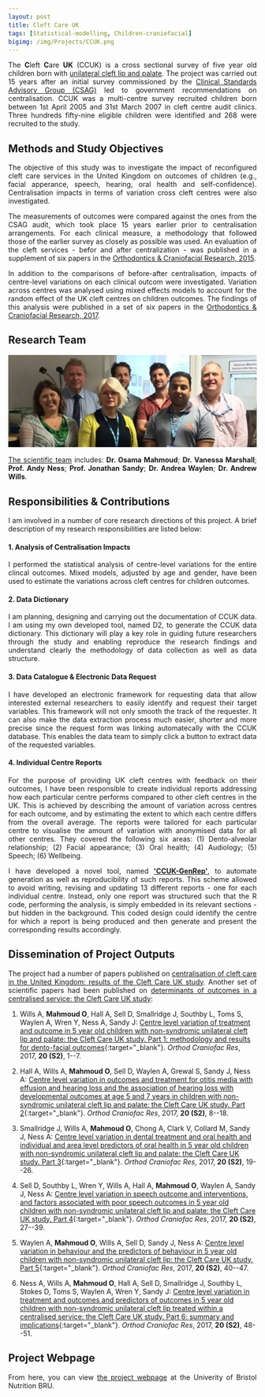 ```yaml
---
layout: post
title: Cleft Care UK
tags: [Statistical-modelling, Children-craniofacial]
bigimg: /img/Projects/CCUK.png
---
```

<p align="justify">
The <strong>C</strong>left <strong>C</strong>are <strong>UK</strong> (CCUK) is a cross sectional survey of five year old children born with <a href="http://www.nhs.uk/conditions/Cleft-lip-and-palate/Pages/Introduction.aspx" target="_blank">unilateral cleft lip and palate</a>. The project was carried out 15 years after an initial survey commissioned by the <a href="https://www.ncbi.nlm.nih.gov/pubmed/9547971" target="_blank">Clinical Standards Advisory Group (CSAG)</a> led to government recommendations on centralisation. CCUK was a multi-centre survey recruited children born between 1st April 2005 and 31st March 2007 in cleft centre audit clinics. Three hundreds fifty-nine eligible children were identified and 268 were recruited to the study.
</p>

## Methods and Study Objectives
<p align="justify">
The objective of this study was to investigate the impact of reconfigured cleft care services in the United Kingdom on outcomes of children (e.g., facial apperance, speech, hearing, oral health and self-confidence). Centralisation impacts in terms of variation cross cleft centres were also investigated.
</p>

<p align="justify">
The measurements of outcomes were compared against the ones from the CSAG audit, which took place 15 years earlier prior to centralisation arrangements. For each clinical measure, a methodology that followed those of the earlier survey as closely as possible was used. An evaluation of the cleft services - befor and after centralization - was published in a supplement of six papers in the <a href="http://onlinelibrary.wiley.com/doi/10.1111/ocr.2015.18.issue-S2/issuetoc" target="_blank" title="1st supplement">Orthodontics & Craniofacial Research, 2015</a>.
</p>

<p align="justify">
In addition to the comparisons of before-after centralisation, impacts of centre-level variations on each clinical outcom were investigated. Variation across centres was analysed using mixed effects models to account for the random effect of the UK cleft centres on children outcomes. The findings of this analysis were published in a set of six papers in the <a href="http://onlinelibrary.wiley.com/doi/10.1111/ocr.2017.20.issue-S2/issuetoc" target="_blank" title="2nd supplement">Orthodontics & Craniofacial Research, 2017</a>.
</p>

## Research Team
<img src="/img/Projects/CCUK_scientific_group.jpg" width="680">
<p align="justify">
<a href="http://www.uhbristol.nhs.uk/research-innovation/our-research/bristol-nutrition-bru/studies/cleft-care-uk/contact-us/" target="_blank">The scientific team</a> includes: <strong>Dr. Osama Mahmoud</strong>; <strong>Dr. Vanessa Marshall</strong>; <strong>Prof. Andy Ness</strong>; <strong>Prof. Jonathan Sandy</strong>; <strong>Dr. Andrea Waylen</strong>; <strong>Dr. Andrew Wills</strong>.
</p>

## Responsibilities & Contributions
<p align="justify">
I am involved in a number of core research directions of this project. A brief description of my research responsibilities are listed below:
</p>

#### 1. Analysis of Centralisation Impacts
<p align="justify">
I performed the statistical analysis of centre-level variations for the entire clincal outcomes. Mixed models, adjusted by age and gender, have been used to estimate the variations across cleft centres for children outcomes.
</p>

#### 2. Data Dictionary
<p align="justify">
I am planning, designing and carrying out the documentation of CCUK data. I am using my own developed tool, named D2, to generate the CCUK data dictionary. This dictionary will play a key role in guiding future researchers through the study and enabling reproduce the research findings and understand clearly the methodology of data collection as well as data structure.
</p>

#### 3. Data Catalogue & Electronic Data Request
<p align="justify">
I have developed an electronic framework for requesting data that allow interested external researchers to easily identify and request their target variables. This framework will not only smooth the track of the requester. It can also make the data extraction process much easier, shorter and more precise since the request form was linking automatecally with the CCUK database. This enables the data team to simply click a button to extract data of the requested variables.
</p>

#### 4. Individual Centre Reports
<p align="justify">
For the purpose of providing UK cleft centres with feedback on their outcomes, I have been responsible to create individual reports addressing how each particular centre performs compared to other cleft centres in the UK. This is achieved by describing the amount of variation across centres for each outcome, and by estimating the extent to which each centre differs from the overall average. The reports were tailored for each particular centre to visualise the amount of variation with anonymised data for all other centres. They covered the following six areas: (1) Dento-alveolar relationship; (2) Facial appearance; (3) Oral health; (4) Audiology; (5) Speech; (6) Wellbeing.
</p>

<p align="justify">
I have developed a novel tool, named <a href="https://github.com/Osmahmoud/CCUK-GenRep" target="_blank"><strong>'CCUK-GenRep'</strong></a>, to automate generation as well as reproducibility of such reports. This scheme allowed to avoid writing, revising and updating 13 different reports - one for each individual centre. Instead, only one report was structured such that the R code, performing the analysis, is simply embedded in its relevant sections - but hidden in the background. This coded design could identify the centre for which a report is being produced and then generate and present the corresponding results accordingly.
</p>

## Dissemination of Project Outputs
<p align="justify">
The project had a number of papers published on <a href="http://onlinelibrary.wiley.com/doi/10.1111/ocr.2015.18.issue-S2/issuetoc" target="_blank">centralisation of cleft care in the United Kingdom: results of the Cleft Care UK study</a>. Another set of scientific papers had been published on <a href="http://onlinelibrary.wiley.com/doi/10.1111/ocr.2017.20.issue-S2/issuetoc" target="_blank">determinants of outcomes in a centralised service: the Cleft Care UK study</a>:
</p>

1. Wills A, **Mahmoud O**, Hall A, Sell D, Smallridge J, Southby L, Toms S, Waylen A, Wren Y, Ness A, Sandy J: [Centre level variation of treatment and outcome in 5 year old children with non-syndromic unilateral cleft lip and palate: the Cleft Care UK study. Part 1: methodology and results for dento-facial outcomes](http://onlinelibrary.wiley.com/doi/10.1111/ocr.12183/full){:target="_blank"}. *Orthod Craniofac Res*, 2017, **20 (S2)**, 1--7.

2. Hall A, Wills A, **Mahmoud O**, Sell D, Waylen A, Grewal S, Sandy J, Ness A: [Centre level variation in outcomes and treatment for otitis media with effusion and hearing loss and the association of hearing loss with developmental outcomes at age 5 and 7 years in children with non-syndromic unilateral cleft lip and palate: the Cleft Care UK study. Part 2](http://onlinelibrary.wiley.com/doi/10.1111/ocr.12184/full){:target="_blank"}. *Orthod Craniofac Res*, 2017, **20 (S2)**, 8--18.

3. Smallridge J, Wills A, **Mahmoud O**, Chong A, Clark V, Collard M, Sandy J, Ness A: [Centre level variation in dental treatment and oral health and individual and area level predictors of oral health in 5 year old children with non-syndromic unilateral cleft lip and palate: the Cleft Care UK study. Part 3](http://onlinelibrary.wiley.com/doi/10.1111/ocr.12185/full){:target="_blank"}. *Orthod Craniofac Res*, 2017, **20 (S2)**, 19--26.

4. Sell D, Southby L, Wren Y, Wills A, Hall A, **Mahmoud O**, Waylen A, Sandy J, Ness A: [Centre level variation in speech outcome and interventions, and factors associated with poor speech outcomes in 5 year old children with non-syndromic unilateral cleft lip and palate: the Cleft Care UK study. Part 4](http://onlinelibrary.wiley.com/doi/10.1111/ocr.12186/full){:target="_blank"}. *Orthod Craniofac Res*, 2017, **20 (S2)**, 27--39.

5. Waylen A, **Mahmoud O**, Wills A, Sell D, Sandy J, Ness A: [Centre level variation in behaviour and the predictors of behaviour in 5 year old children with non-syndromic unilateral cleft lip: the Cleft Care UK study. Part 5](http://onlinelibrary.wiley.com/doi/10.1111/ocr.12187/full){:target="_blank"}. *Orthod Craniofac Res*, 2017, **20 (S2)**, 40--47.

6. Ness A, Wills A, **Mahmoud O**, Hall A, Sell D, Smallridge J, Southby L, Stokes D, Toms S, Waylen A, Wren Y, Sandy J: [Centre level variation in treatment and outcomes and predictors of outcomes in 5 year old children with non-syndromic unilateral cleft lip treated within a centralised service: the Cleft Care UK study. Part 6:  summary and implications](http://onlinelibrary.wiley.com/doi/10.1111/ocr.12188/full){:target="_blank"}. *Orthod Craniofac Res*, 2017, **20 (S2)**, 48--51.

## Project Webpage
<p align="justify">
From here, you can view <a href="http://www.uhbristol.nhs.uk/research-innovation/our-research/bristol-nutrition-bru/studies/cleft-care-uk/" target="_blank">the project webpage</a> at the Univerity of Bristol Nutrition BRU.
</p>
